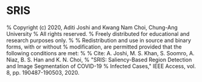 # SRIS

% Copyright (c) 2020, Aditi Joshi and Kwang Nam Choi, Chung-Ang University
% All rights reserved.
% Freely distributed for educational and research purposes only.
%
% Redistribution and use in source and binary forms, with or without
% modification, are permitted provided that the following conditions are met:
%
% Cite: A. Joshi, M. S. Khan, S. Soomro, A. Niaz, B. S. Han and K. N. Choi, 
%       "SRIS: Saliency-Based Region Detection and Image Segmentation of COVID-19 
%       Infected Cases," IEEE Access, vol. 8, pp. 190487-190503, 2020.
